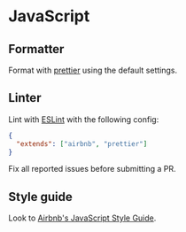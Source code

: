 # JavaScript

## Formatter

Format with [prettier](https://prettier.io/) using the default settings.

## Linter

Lint with [ESLint](https://eslint.org) with the following config:

```json
{
  "extends": ["airbnb", "prettier"]
}
```

Fix all reported issues before submitting a PR.

## Style guide

Look to [Airbnb's JavaScript Style Guide](https://github.com/airbnb/javascript).
